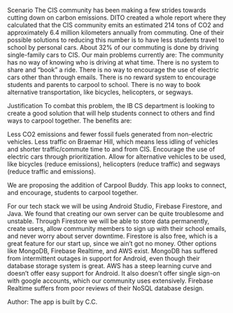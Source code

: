 Scenario
The CIS community has been making a few strides towards cutting down on carbon emissions. DITO created a whole report where they calculated that the CIS community emits an estimated 214 tons of CO2 and approximately 6.4 million kilometers annually from commuting. One of their possible solutions to reducing this number is to have less students travel to school by personal cars. About 32% of our commuting is done by driving single-family cars to CIS. Our main problems currently are:
The community has no way of knowing who is driving at what time.
There is no system to share and “book” a ride.
There is no way to encourage the use of electric cars other than through emails.
There is no reward system to encourage students and parents to carpool to school.
There is no way to book alternative transportation, like bicycles, helicopters, or segways. 

Justification
To combat this problem, the IB CS department is looking to create a good solution that will help students connect to others and find ways to carpool together. The benefits are:

Less CO2 emissions and fewer fossil fuels generated from non-electric vehicles.
Less traffic on Braemar Hill, which means less idling of vehicles and shorter traffic/commute time to and from CIS.
Encourage the use of electric cars through prioritization. 
Allow for alternative vehicles to be used, like bicycles (reduce emissions), helicopters (reduce traffic) and segways (reduce traffic and emissions). 

We are proposing the addition of Carpool Buddy. This app looks to connect, and encourage, students to carpool together. 

For our tech stack we will be using Android Studio, Firebase Firestore, and Java. We found that creating our own server can be quite troublesome and unstable. Through Firestore we will be able to store data permanently, create users, allow community members to sign up with their school emails, and never worry about server downtime. Firestore is also free, which is a great feature for our start up, since we ain’t got no money. Other options like MongoDB, Firebase Realtime, and AWS exist. MongoDB has suffered from intermittent outages in support for Android, even though their database storage system is great. AWS has a steep learning curve and doesn’t offer easy support for Android. It also doesn’t offer single sign-on with google accounts, which our community uses extensively. Firebase Realtime suffers from poor reviews of their NoSQL database design. 

Author:
The app is built by C.C.
